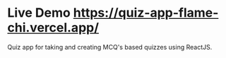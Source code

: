 # Live Demo https://quiz-app-flame-chi.vercel.app/
Quiz app for taking and creating MCQ's based quizzes using ReactJS.
